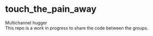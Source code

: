# touch_the_pain_away
Multichannel hugger<br>
This repo is a work in progress to share the code between the groups.

